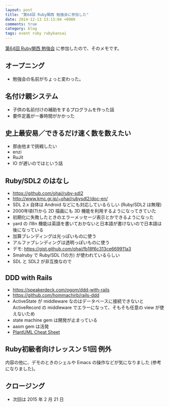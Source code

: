 ```yaml
---
layout: post
title: "第64回 Ruby関西 勉強会に参加した"
date: 2014-12-13 13:13:04 +0900
comments: true
category: blog
tags: event ruby rubykansai
---
```

[第64回 Ruby関西 勉強会](http://rubykansai.doorkeeper.jp/events/17347 "第64回 Ruby関西 勉強会")
に参加したので、そのメモです。

<!--more-->

## オープニング

- 勉強会の名前がちょっと変わった。

## 名付け親システム

- 子供の名前付けの補助をするプログラムを作った話
- 要件定義が一番時間がかかった

## 史上最安易／できるだけ速く数を数えたい

- 那由他まで挑戦したい
- enzi
- RuJit
- IO が遅いのではという話

## Ruby/SDL2 のはなし

- <https://github.com/ohai/ruby-sdl2>
- <http://www.kmc.gr.jp/~ohai/rubysdl2/doc-en/>
- SDL 2.x 自体は Android などにも対応しているらしい (Ruby/SDL2 は無理)
- 2000年頃(?)から 2D 描画にも 3D 機能を利用するようになってきていた
- 初期化に失敗したときのエラーメッセージ表示とかできるようになった
- yard の i18n 機能は英語を書いておかないと日本語が書けないので日本語は後になっている
- 加算ブレンディングは光っぽいものに使う
- アルファブレンディングは透明っぽいものに使う
- デモ: <https://gist.github.com/ohai/fb18f6c313ce669911a3>
- Smalruby で Ruby/SDL (1の方) が使われているらしい
- SDL と SDL2 が非互換なので

## DDD with Rails

- <https://speakerdeck.com/ogom/ddd-with-rails>
- <https://github.com/hommachirb/rails-ddd>
- ActiveState が middleware なのはデータベースに接続できないと ActiveRecord の middleware でエラーになって、そもそも任意の view が使えないため
- state machine gem は開発が止まっている
- aasm gem は活発
- [PlantUML Cheat Sheet](http://qiita.com/ogomr/items/0b5c4de7f38fd1482a48 "PlantUML Cheat Sheet")

## Ruby初級者向けレッスン 51回 例外

内容の他に、デモのときのシェルや Emacs の操作などが気になりました (参考になりました)。

## クロージング

- 次回は 2015 年 2 月 21 日
